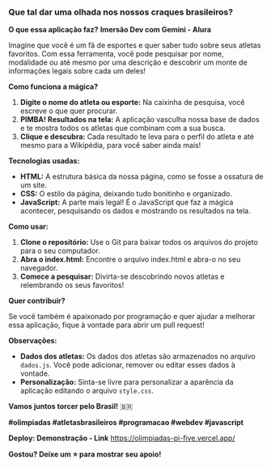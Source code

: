 ###  **Que tal dar uma olhada nos nossos craques brasileiros?** 

**O que essa aplicação faz?**
**Imersão Dev com Gemini - Alura**

Imagine que você é um fã de esportes e quer saber tudo sobre seus atletas favoritos. Com essa ferramenta, você pode pesquisar por nome, modalidade ou até mesmo por uma descrição e descobrir um monte de informações legais sobre cada um deles! 

**Como funciona a mágica?**

1. **Digite o nome do atleta ou esporte:** Na caixinha de pesquisa, você escreve o que quer procurar.
2. **PIMBA! Resultados na tela:** A aplicação vasculha nossa base de dados e te mostra todos os atletas que combinam com a sua busca. 
3. **Clique e descubra:** Cada resultado te leva para o perfil do atleta e até mesmo para a Wikipédia, para você saber ainda mais!

**Tecnologias usadas:**

* **HTML:** A estrutura básica da nossa página, como se fosse a ossatura de um site.
* **CSS:** O estilo da página, deixando tudo bonitinho e organizado.
* **JavaScript:** A parte mais legal! É o JavaScript que faz a mágica acontecer, pesquisando os dados e mostrando os resultados na tela.

**Como usar:**

1. **Clone o repositório:** Use o Git para baixar todos os arquivos do projeto para o seu computador.
2. **Abra o index.html:** Encontre o arquivo index.html e abra-o no seu navegador.
3. **Comece a pesquisar:** Divirta-se descobrindo novos atletas e relembrando os seus favoritos!

**Quer contribuir?**

Se você também é apaixonado por programação e quer ajudar a melhorar essa aplicação, fique à vontade para abrir um pull request! 

**Observações:**

* **Dados dos atletas:** Os dados dos atletas são armazenados no arquivo `dados.js`. Você pode adicionar, remover ou editar esses dados à vontade.
* **Personalização:** Sinta-se livre para personalizar a aparência da aplicação editando o arquivo `style.css`.

**Vamos juntos torcer pelo Brasil!** 🇧🇷

**#olimpiadas #atletasbrasileiros #programacao #webdev #javascript**

**Deploy: Demonstração - Link**
https://olimpiadas-pi-five.vercel.app/

**Gostou? Deixe um ⭐ para mostrar seu apoio!** 
